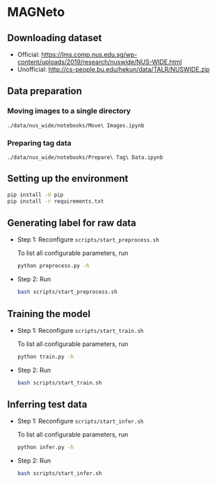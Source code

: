 # MAGNeto

## Downloading dataset
- Official: https://lms.comp.nus.edu.sg/wp-content/uploads/2019/research/nuswide/NUS-WIDE.html
- Unofficial: http://cs-people.bu.edu/hekun/data/TALR/NUSWIDE.zip

## Data preparation

### Moving images to a single directory

```
./data/nus_wide/notebooks/Move\ Images.ipynb
```

### Preparing tag data

```
./data/nus_wide/notebooks/Prepare\ Tag\ Data.ipynb
```

## Setting up the environment

```bash
pip install -U pip
pip install -r requirements.txt
```

## Generating label for raw data

- Step 1: Reconfigure `scripts/start_preprocess.sh`

    To list all configurable parameters, run

    ```bash
    python preprocess.py -h
    ```

- Step 2: Run

    ```bash
    bash scripts/start_preprocess.sh
    ```

## Training the model

- Step 1: Reconfigure `scripts/start_train.sh`

    To list all configurable parameters, run

    ```bash
    python train.py -h
    ```

- Step 2: Run

    ```bash
    bash scripts/start_train.sh
    ```

## Inferring test data

- Step 1: Reconfigure `scripts/start_infer.sh`

    To list all configurable parameters, run

    ```bash
    python infer.py -h
    ```

- Step 2: Run

    ```bash
    bash scripts/start_infer.sh
    ```
